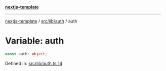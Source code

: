 [**nextjs-template**](../../../../README.md)

---

[nextjs-template](../../../../README.md) / [src/lib/auth](../README.md) / auth

# Variable: auth

```ts
const auth: object;
```

Defined in: [src/lib/auth.ts:14](https://github.com/Its-Satyajit/nextjs-template/blob/a020f2e64682696d16eea8be5c54d400aa09764e/src/lib/auth.ts#L14)
